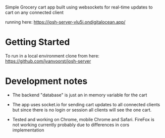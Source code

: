 Simple Grocery cart app built using websockets for real-time updates to cart on any connected client

running here: https://josh-server-vlu5i.ondigitalocean.app/

# Getting Started

To run in a local environment clone from here: https://github.com/jvanvoorst/josh-server

# Development notes

- The backend "database" is just an in memory variable for the cart

- The app uses socket.io for sending cart updates to all connected clients but since there is no login or session all clients will see the one cart.

- Tested and working on Chrome, mobile Chrome and Safari. FireFox is not working currently probably due to differences in cors implementation
